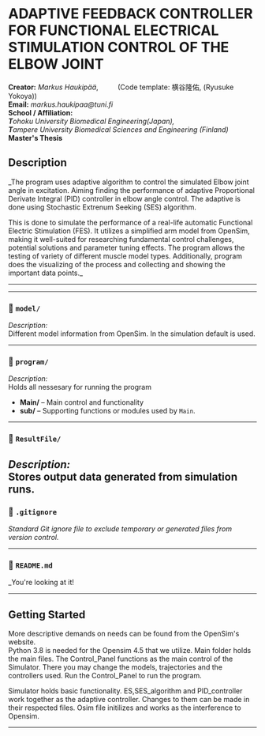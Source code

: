 
# ADAPTIVE FEEDBACK CONTROLLER FOR FUNCTIONAL ELECTRICAL STIMULATION CONTROL OF THE ELBOW JOINT 

**Creator:** _Markus Haukipää_,&nbsp;&nbsp;&nbsp;&nbsp;&nbsp;&nbsp;&nbsp;&nbsp;&nbsp;&nbsp;(Code template: 横谷隆佑, (Ryusuke 
Yokoya))  
**Email:** _markus.haukipaa@tuni.fi_  
**School / Affiliation:**  
_**T**ohoku University Biomedical Engineering(Japan),  
**T**ampere University Biomedical Sciences and Engineering (Finland)_  
**Master's Thesis**


## Description

_The program uses adaptive algorithm to control the simulated Elbow 
joint angle in excitation. Aiming finding the performance of
adaptive Proportional Derivate Integral (PID) controller in elbow angle control. 
The adaptive is done using Stochastic Extrenum Seeking (SES) algorithm.

This is done to simulate the performance of a real-life automatic Functional 
Electric Stimulation (FES).  It utilizes a simplified arm model from OpenSim,
making it well-suited for researching fundamental control challenges,
potential solutions and parameter tuning effects. The program allows the 
testing of variety of different muscle model types. Additionally, program 
does the visualizing of the process and collecting and showing the important 
data points._

---

---

### 📁 `model/`

_Description:_  
Different model information from OpenSim. In the simulation default is used.

---

### 📁 `program/`

_Description:_  
Holds all nessesary for running the program

- **Main/** – Main control and functionality
- **sub/** – Supporting functions or modules used by `Main`.

---

### 📁 `ResultFile/`

_Description:_  
Stores output data generated from simulation runs.
---

### 📄 `.gitignore`

_Standard Git ignore file to exclude temporary or generated files from version control._

---

### 📄 `README.md`

_You're looking at it!

---

## Getting Started

More descriptive demands on needs can be found from the OpenSim's website.  
Python 3.8 is needed for the Opensim 4.5 that we utilize. Main folder holds the main files. The Control_Panel functions as the main 
control of the Simulator. There you may change the 
models, trajectories and the controllers used. Run the Control_Panel to run 
the program.

Simulator holds basic functionality. 
ES,SES_algorithm and PID_controller work together as the adaptive controller.
Changes to them can be made in their respected files. Osim file initilizes 
and works as the interference to Opensim.

---